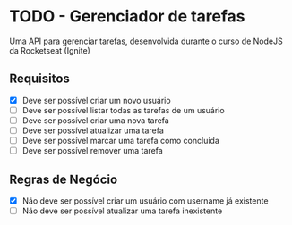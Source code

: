 # TODO - Gerenciador de tarefas

Uma API para gerenciar tarefas, desenvolvida durante o curso de NodeJS da Rocketseat (Ignite)

## Requisitos

- [x] Deve ser possível criar um novo usuário
- [ ] Deve ser possível listar todas as tarefas de um usuário
- [ ] Deve ser possível criar uma nova tarefa
- [ ] Deve ser possível atualizar uma tarefa
- [ ] Deve ser possível marcar uma tarefa como concluída
- [ ] Deve ser possível remover uma tarefa

## Regras de Negócio

- [x] Não deve ser possível criar um usuário com username já existente
- [ ] Não deve ser possível atualizar uma tarefa inexistente
